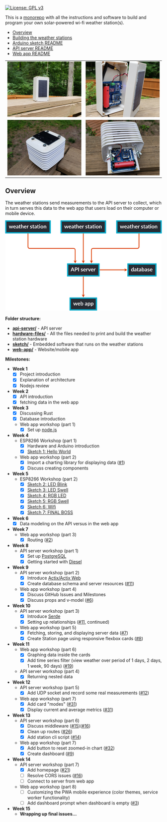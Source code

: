[![License: GPL v3](https://img.shields.io/badge/License-GPLv3-blue.svg)](LICENSE.md)

This is a [monorepo](https://en.wikipedia.org/wiki/Monorepo) with all the instructions and software to build and program your own solar-powered wi-fi weather station(s).

- [Overview](#overview)
- [Building the weather stations](hardware-files/README.md)
- [Arduino sketch README](sketch/README.md)
- [API server README](api-server/README.md)
- [Web app README](web-app/README.md)

| | |
|:-------------------------:|:-------------------------:|
| [![Generic-enclosure station](/hardware-files/station1.jpg)](hardware-files/station1.jpg) | [![Generic-enclosure station](/hardware-files/station2.jpg)](hardware-files/station2.jpg) |
| [![3D-printed station](/hardware-files/station3.jpg)](hardware-files/station3.jpg) | [![3D-printed station](/hardware-files/station4.jpg)](hardware-files/station4.jpg) |

## Overview

The weather stations send measurements to the API server to collect, which in turn serves this data to the web app that users load on their computer or mobile device.

![diagram overviewing the software architecture](./diagram.svg)

<!-- (Flowchart generated using [gojs](https://gojs.net/latest/samples/flowchart.html). Load `diagram.json` onto their site to generate a new svg.) -->

**Folder structure:**

- **[api-server/](api-server/)** - API server
- **[hardware-files/](hardware-files/)** - All the files needed to print and build the weather station hardware
- **[sketch/](sketch/)** - Embedded software that runs on the weather stations
- **[web-app/](web-app/)** - Website/mobile app

**Milestones:**

- **Week 1**
  - [x] Project introduction
  - [x] Explanation of architecture
  - [x] Nodejs review
- **Week 2**
  - [x] API introduction
  - [x] fetching data in the web app
- **Week 3**
  - [x] Discussing Rust
  - [x] Database introduction
  - Web app workshop (part 1)
    - [x] Set up [node.js](https://nodejs.org)
- **Week 4**
  - ESP8266 Workshop (part 1)
    - [x] Hardware and Arduino introduction
    - [x] [Sketch 1: Hello World](https://gist.github.com/jaythomas/69a7bacf49e3f26ae8311a25ec416702)
  - Web app workshop (part 2)
    - [x] Import a charting library for displaying data ([#1](https://github.com/JTCC-Programming-Club/weather-station/issues/1))
    - [x] Discuss creating components
- **Week 5**
  - ESP8266 Workshop (part 2)
    - [x] [Sketch 2: LED Blink](https://gist.github.com/jaythomas/5bc647d795368d76fbcd233d69ee4246)
    - [x] [Sketch 3: LED Swell](https://gist.github.com/jaythomas/56faf188e171e11e31d73bcf0457b042)
    - [x] [Sketch 4: RGB LED](https://gist.github.com/jaythomas/2163c926c71bd153f35c89ae6f34b350)
    - [x] [Sketch 5: RGB Swell](https://gist.github.com/jaythomas/4e1c2e71ac708f6263b3ec3324602426)
    - [x] [Sketch 6: Wifi](https://gist.github.com/jaythomas/c6a8850c13ec2fddc878c8dadebfae91)
    - [x] [Sketch 7: FINAL BOSS](https://gist.github.com/jaythomas/0f9becea61da928d38879eb3563897fa)
- **Week 6**
  - [x] Data modeling on the API versus in the web app
- **Week 7**
  - Web app workshop (part 3)
    - [x] Routing ([#2](https://github.com/JTCC-Programming-Club/weather-station/issues/2))
- **Week 8**
  - API server workshop (part 1)
    - [x] Set up [PostgreSQL](https://www.postgresql.org/)
    - [x] Getting started with [Diesel](http://diesel.rs/)
- **Week 9**
  - API server workshop (part 2)
    - [x] Introduce [Actix/Actix Web](https://actix.rs/)
    - [x] Create database schema and server resources ([#11](https://github.com/JTCC-Programming-Club/weather-station/issues/11))
  - Web app workshop (part 4)
    - [x] Discuss GitHub Issues and Milestones
    - [x] Discuss props and v-model ([#6](https://github.com/JTCC-Programming-Club/weather-station/issues/6))
- **Week 10**
  - API server workshop (part 3)
    - [x] Introduce [Serde](https://github.com/serde-rs/serde)
    - [x] Setting up relationships ([#11](https://github.com/JTCC-Programming-Club/weather-station/issues/11), continued)
  - Web app workshop (part 5)
    - [x] Fetching, storing, and displaying server data ([#7](https://github.com/JTCC-Programming-Club/weather-station/issues/7))
    - [x] Create Station page using responsive flexbox cards ([#8](https://github.com/JTCC-Programming-Club/weather-station/issues/8))
- **Week 11**
  - Web app workshop (part 6)
    - [x] Graphing data inside the cards
    - [x] Add time series filter (view weather over period of 1 days, 2 days, 1 week, 90 days) ([#19](https://github.com/JTCC-Programming-Club/weather-station/issues/19))
  - API server workshop (part 4)
    - [x] Returning nested data
- **Week 12**
  - API server workshop (part 5)
    - [x] Add UDP socket and record some real measurements ([#12](https://github.com/JTCC-Programming-Club/weather-station/issues/12))
  - Web app workshop (part 7)
    - [x] Add card "modes" ([#31](https://github.com/JTCC-Programming-Club/weather-station/pull/31))
    - [x] Display current and average metrics ([#31](https://github.com/JTCC-Programming-Club/weather-station/pull/31))
- **Week 13**
  - API server workshop (part 6)
    - [x] Discuss middleware ([#15](https://github.com/JTCC-Programming-Club/weather-station/issues/15))([#16](https://github.com/jtcc-programming-club/weather-station/issues/16))
    - [x] Clean up routes ([#26](https://github.com/JTCC-Programming-Club/weather-station/issues/26))
    - [x] Add station cli script ([#14](https://github.com/JTCC-Programming-Club/weather-station/issues/14))
  - Web app workshop (part 7)
    - [x] Add button to reset zoomed-in chart ([#32](https://github.com/JTCC-Programming-Club/weather-station/issues/32))
    - [x] Create dashboard ([#9](https://github.com/JTCC-Programming-Club/weather-station/issues/9))
- **Week 14**
  - API server workshop (part 7)
    - [x] Add homepage ([#21](https://github.com/JTCC-Programming-Club/weather-station/issues/21))
    - [ ] Resolve CORS issues ([#16](https://github.com/jtcc-programming-club/weather-station/issues/16))
    - [ ] Connect to server from web app
  - Web app workshop (part 8)
    - [ ] Customizing the PWA mobile experience (color themes, service worker functionality)
    - [ ] Add dashboard prompt when dashboard is empty ([#3](https://github.com/JTCC-Programming-Club/weather-station/issues/3))
- **Week 15**
  - **Wrapping up final issues...**
